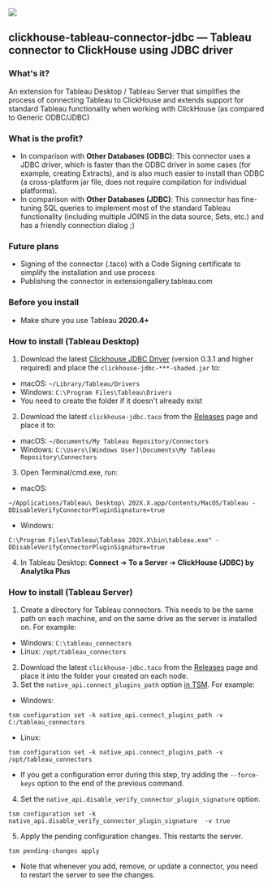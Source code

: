 ![](https://analytikaplus.ru/other-media/clickhouse-jdbc-header.png)
## **clickhouse-tableau-connector-jdbc** — Tableau connector to ClickHouse using JDBC driver

### What's it?

An extension for Tableau Desktop / Tableau Server that simplifies the process of connecting Tableau to ClickHouse and extends support for standard Tableau functionality when working with ClickHouse (as compared to Generic ODBC/JDBC)

### What is the profit?

- In comparison with **Other Databases (ODBC)**: This connector uses a JDBC driver, which is faster than the ODBC driver in some cases (for example, creating Extracts), and is also much easier to install than ODBC (a cross-platform jar file, does not require compilation for individual platforms).
- In comparison with **Other Databases (JDBC)**: This connector has fine-tuning SQL queries to implement most of the standard Tableau functionality (including multiple JOINS in the data source, Sets, etc.) and has a friendly connection dialog ;)

### Future plans
- Signing of the connector (.taco) with a Code Signing certificate to simplify the installation and use process
- Publishing the connector in extensiongallery.tableau.com

### Before you install

- Make shure you use Tableau **2020.4+**

### How to install (Tableau Desktop)
1. Download the latest [Clickhouse JDBC Driver](https://github.com/ClickHouse/clickhouse-jdbc/releases) (version 0.3.1 and higher required) and place the `clickhouse-jdbc-***-shaded.jar` to:
- macOS: `~/Library/Tableau/Drivers`
- Windows: `C:\Program Files\Tableau\Drivers`
- You need to create the folder if it doesn't already exist
2. Download the latest `clickhouse-jdbc.taco` from the [Releases](https://github.com/analytikaplus/clickhouse-tableau-connector-jdbc/releases) page and place it to:
- macOS: `~/Documents/My Tableau Repository/Connectors`
- Windows: `C:\Users\[Windows User]\Documents\My Tableau Repository\Connectors`
3. Open Terminal/cmd.exe, run:
- macOS:
```
~/Applications/Tableau\ Desktop\ 202X.X.app/Contents/MacOS/Tableau -DDisableVerifyConnectorPluginSignature=true
```
- Windows:
```
C:\Program Files\Tableau\Tableau 202X.X\bin\tableau.exe" -DDisableVerifyConnectorPluginSignature=true
```
4. In Tableau Desktop: **Connect** ➔ **To a Server** ➔ **ClickHouse (JDBC) by Analytika Plus**

### How to install (Tableau Server)
1. Create a directory for Tableau connectors. This needs to be the same path on each machine, and on the same drive as the server is installed on. For example:
- Windows: `C:\tableau_connectors`
- Linux: `/opt/tableau_connectors` 
2. Download the latest `clickhouse-jdbc.taco` from the [Releases](https://github.com/analytikaplus/clickhouse-tableau-connector-jdbc/releases) page and place it into the folder your created on each node.
3. Set the `native_api.connect_plugins_path` option [in TSM](https://onlinehelp.tableau.com/current/server-linux/en-us/cli_configuration-set_tsm.htm). For example:
- Windows:
```
tsm configuration set -k native_api.connect_plugins_path -v C:/tableau_connectors
```
- Linux:
```
tsm configuration set -k native_api.connect_plugins_path -v /opt/tableau_connectors
```
- If you get a configuration error during this step, try adding the `--force-keys` option to the end of the previous command.
4. Set the `native_api.disable_verify_connector_plugin_signature`  option. 
```
tsm configuration set -k native_api.disable_verify_connector_plugin_signature  -v true
```
5. Apply the pending configuration changes. This restarts the server.
```
tsm pending-changes apply
```
- Note that whenever you add, remove, or update a connector, you need to restart the server to see the changes.

